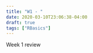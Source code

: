 ```yaml
---
title: "W1 - "
date: 2020-03-10T23:06:38-04:00
draft: true
tags: ["RBasics"]
---
```

<p>
Week 1 review
</p>

